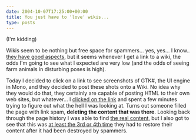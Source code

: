 ```yaml
---
date: 2004-10-07T17:25:00+00:00
title: You just have to 'love' wikis...
type: posts
---
```

(I'm kidding)

Wikis seem to be nothing but free space for spammers... yes, yes... I know.. [they have good aspects](https://www.pinvoke.net), but it seems whenever I get a link to a wiki, the odds I'm going to see what I expected are very low (and the odds of seeing farm animals in disturbing poses is high).

Today I decided to click on a link to see screenshots of GTK#, the UI engine in Mono, and they decided to post these shots onto a Wiki. No idea why they would do that, they certainly are capable of posting HTML to their own web sites, but whatever... I [clicked on the link](https://www.nullenvoid.com/gtksharp/wiki/index.php/ScreenShots) and spent a few minutes trying to figure out what the hell I was looking at. Turns out someone filled the page with link spam, **deleting the content that was there**. Looking back through the page history I was able to find [the real content](https://www.nullenvoid.com/gtksharp/wiki/index.php/ScreenShots?version=31), but I also got to see that this was [at least the 3rd or 4th time](https://www.nullenvoid.com/gtksharp/wiki/index.php/ScreenShots?action=PageHistory&version=31) they had to restore their content after it had been destroyed by spammers.
